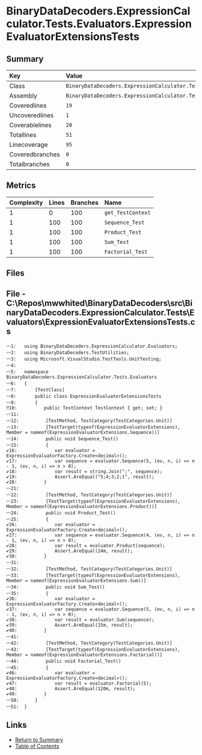 ﻿# BinaryDataDecoders.ExpressionCalculator.Tests.Evaluators.ExpressionEvaluatorExtensionsTests

## Summary

| Key             | Value                                                                                         |
| :-------------- | :-------------------------------------------------------------------------------------------- |
| Class           | `BinaryDataDecoders.ExpressionCalculator.Tests.Evaluators.ExpressionEvaluatorExtensionsTests` |
| Assembly        | `BinaryDataDecoders.ExpressionCalculator.Tests`                                               |
| Coveredlines    | `19`                                                                                          |
| Uncoveredlines  | `1`                                                                                           |
| Coverablelines  | `20`                                                                                          |
| Totallines      | `51`                                                                                          |
| Linecoverage    | `95`                                                                                          |
| Coveredbranches | `0`                                                                                           |
| Totalbranches   | `0`                                                                                           |

## Metrics

| Complexity | Lines | Branches | Name              |
| :--------- | :---- | :------- | :---------------- |
| 1          | 0     | 100      | `get_TestContext` |
| 1          | 100   | 100      | `Sequence_Test`   |
| 1          | 100   | 100      | `Product_Test`    |
| 1          | 100   | 100      | `Sum_Test`        |
| 1          | 100   | 100      | `Factorial_Test`  |

## Files

## File - C:\Repos\mwwhited\BinaryDataDecoders\src\BinaryDataDecoders.ExpressionCalculator.Tests\Evaluators\ExpressionEvaluatorExtensionsTests.cs

```CSharp
〰1:   using BinaryDataDecoders.ExpressionCalculator.Evaluators;
〰2:   using BinaryDataDecoders.TestUtilities;
〰3:   using Microsoft.VisualStudio.TestTools.UnitTesting;
〰4:   
〰5:   namespace BinaryDataDecoders.ExpressionCalculator.Tests.Evaluators
〰6:   {
〰7:       [TestClass]
〰8:       public class ExpressionEvaluatorExtensionsTests
〰9:       {
‼10:          public TestContext TestContext { get; set; }
〰11:  
〰12:          [TestMethod, TestCategory(TestCategories.Unit)]
〰13:          [TestTarget(typeof(ExpressionEvaluatorExtensions), Member = nameof(ExpressionEvaluatorExtensions.Sequence))]
〰14:          public void Sequence_Test()
〰15:          {
✔16:              var evaluator = ExpressionEvaluatorFactory.Create<decimal>();
✔17:              var sequence = evaluator.Sequence(5, (ev, n, i) => n - 1, (ev, n, i) => n > 0);
✔18:              var result = string.Join(";", sequence);
✔19:              Assert.AreEqual("5;4;3;2;1", result);
✔20:          }
〰21:  
〰22:          [TestMethod, TestCategory(TestCategories.Unit)]
〰23:          [TestTarget(typeof(ExpressionEvaluatorExtensions), Member = nameof(ExpressionEvaluatorExtensions.Product))]
〰24:          public void Product_Test()
〰25:          {
✔26:              var evaluator = ExpressionEvaluatorFactory.Create<decimal>();
✔27:              var sequence = evaluator.Sequence(4, (ev, n, i) => n - 1, (ev, n, i) => n > 0);
✔28:              var result = evaluator.Product(sequence);
✔29:              Assert.AreEqual(24m, result);
✔30:          }
〰31:  
〰32:          [TestMethod, TestCategory(TestCategories.Unit)]
〰33:          [TestTarget(typeof(ExpressionEvaluatorExtensions), Member = nameof(ExpressionEvaluatorExtensions.Sum))]
〰34:          public void Sum_Test()
〰35:          {
✔36:              var evaluator = ExpressionEvaluatorFactory.Create<decimal>();
✔37:              var sequence = evaluator.Sequence(5, (ev, n, i) => n - 1, (ev, n, i) => n > 0);
✔38:              var result = evaluator.Sum(sequence);
✔39:              Assert.AreEqual(15m, result);
✔40:          }
〰41:  
〰42:          [TestMethod, TestCategory(TestCategories.Unit)]
〰43:          [TestTarget(typeof(ExpressionEvaluatorExtensions), Member = nameof(ExpressionEvaluatorExtensions.Factorial))]
〰44:          public void Factorial_Test()
〰45:          {
✔46:              var evaluator = ExpressionEvaluatorFactory.Create<decimal>();
✔47:              var result = evaluator.Factorial(5);
✔48:              Assert.AreEqual(120m, result);
✔49:          }
〰50:      }
〰51:  }
```

## Links

* [Return to Summary](Summary.md)
* [Table of Contents](../TOC.md)

